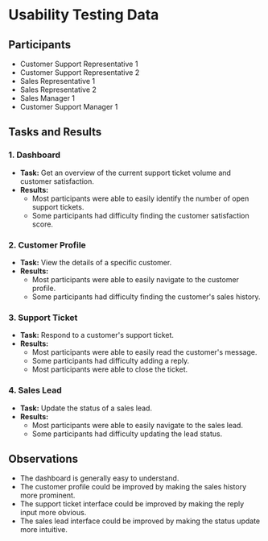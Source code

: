 # Usability Testing Data

## Participants

*   Customer Support Representative 1
*   Customer Support Representative 2
*   Sales Representative 1
*   Sales Representative 2
*   Sales Manager 1
*   Customer Support Manager 1

## Tasks and Results

### 1. Dashboard

*   **Task:** Get an overview of the current support ticket volume and customer satisfaction.
*   **Results:**
    *   Most participants were able to easily identify the number of open support tickets.
    *   Some participants had difficulty finding the customer satisfaction score.

### 2. Customer Profile

*   **Task:** View the details of a specific customer.
*   **Results:**
    *   Most participants were able to easily navigate to the customer profile.
    *   Some participants had difficulty finding the customer's sales history.

### 3. Support Ticket

*   **Task:** Respond to a customer's support ticket.
*   **Results:**
    *   Most participants were able to easily read the customer's message.
    *   Some participants had difficulty adding a reply.
    *   Most participants were able to close the ticket.

### 4. Sales Lead

*   **Task:** Update the status of a sales lead.
*   **Results:**
    *   Most participants were able to easily navigate to the sales lead.
    *   Some participants had difficulty updating the lead status.

## Observations

*   The dashboard is generally easy to understand.
*   The customer profile could be improved by making the sales history more prominent.
*   The support ticket interface could be improved by making the reply input more obvious.
*   The sales lead interface could be improved by making the status update more intuitive.